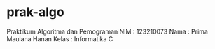 # prak-algo
Praktikum Algoritma dan Pemograman 
NIM : 123210073 
Nama : Prima Maulana Hanan 
Kelas : Informatika C
